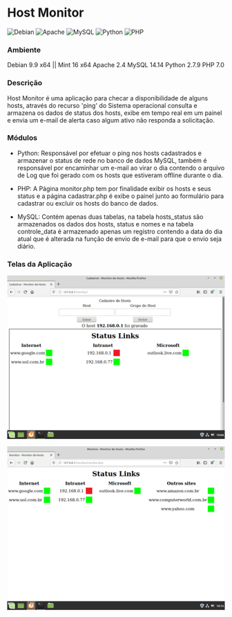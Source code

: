 # Host Monitor

<img alt="Debian" src="https://img.shields.io/badge/Debian-D70A53?style=for-the-badge&logo=debian&logoColor=white" /> <img alt="Apache" src="https://img.shields.io/badge/apache-%23D42029.svg?&style=for-the-badge&logo=apache&logoColor=white"/> <img alt="MySQL" src="https://img.shields.io/badge/mysql-%2300f.svg?&style=for-the-badge&logo=mysql&logoColor=white"/> <img alt="Python" src="https://img.shields.io/badge/python-%2314354C.svg?&style=for-the-badge&logo=python&logoColor=white"/> <img alt="PHP" src="https://img.shields.io/badge/php-%23777BB4.svg?&style=for-the-badge&logo=php&logoColor=white"/>

### Ambiente
Debian 9.9 x64 || Mint 16 x64
Apache 2.4
MySQL 14.14
Python 2.7.9
PHP 7.0


### Descrição 
Host Monitor é uma aplicação para checar a disponibilidade de alguns hosts, através do recurso 'ping' do Sistema operacional consulta e armazena os dados de status dos hosts, exibe em tempo real em um painel e envia um e-mail de alerta caso algum ativo não responda a solicitação.

### Módulos
* Python: Responsável por efetuar o ping nos hosts cadastrados e armazenar o status de rede no banco de dados MySQL, também é responsável por encaminhar um e-mail ao virar o dia contendo o arquivo de Log que foi gerado com os hosts que estiveram offline durante o dia.

* PHP: A Página monitor.php tem por finalidade exibir os hosts e seus status e a página cadastrar.php é exibe o painel junto ao formulário para cadastrar ou excluir os hosts do banco de dados.

* MySQL: Contém apenas duas tabelas, na tabela hosts_status são armazenados os dados dos hosts, status e nomes e na tabela controle_data é armazenado apenas um registro contendo a data do dia atual que é alterada na função de envio de e-mail para que o envio seja diário.

### Telas da Aplicação

![Tela de Cadastro](https://github.com/henriqueritter/host_monitor/blob/master/print_tela_cadastro.png)

![Painel dos hosts](https://github.com/henriqueritter/host_monitor/blob/master/print_tela_monitor.png)
